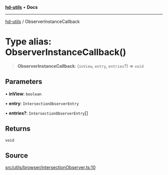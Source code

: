 [**hd-utils**](../README.md) • **Docs**

***

[hd-utils](../globals.md) / ObserverInstanceCallback

# Type alias: ObserverInstanceCallback()

> **ObserverInstanceCallback**: (`inView`, `entry`, `entries`?) => `void`

## Parameters

• **inView**: `boolean`

• **entry**: `IntersectionObserverEntry`

• **entries?**: `IntersectionObserverEntry`[]

## Returns

`void`

## Source

[src/utils/browser/intersectionObserver.ts:10](https://github.com/AhmadHddad/h-utils/blob/8e9e542f98b1a43a336ce585dc8666b21b0e894d/src/utils/browser/intersectionObserver.ts#L10)
